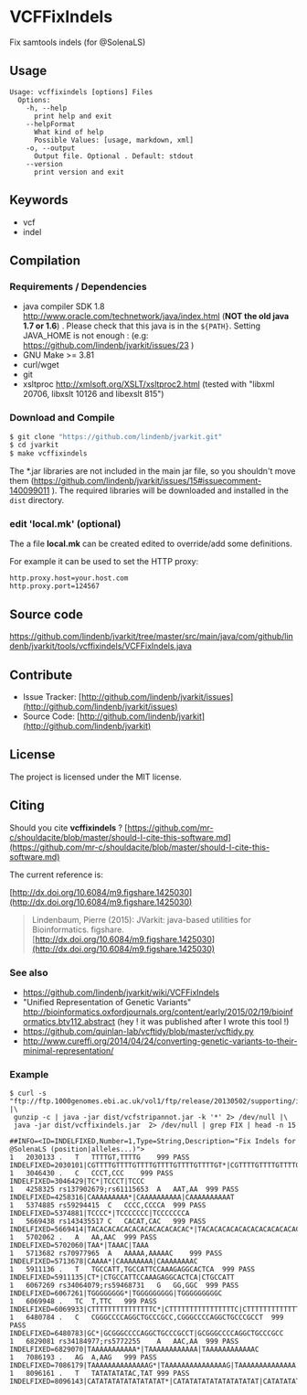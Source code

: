 # VCFFixIndels

Fix samtools indels (for @SolenaLS)


## Usage

```
Usage: vcffixindels [options] Files
  Options:
    -h, --help
      print help and exit
    --helpFormat
      What kind of help
      Possible Values: [usage, markdown, xml]
    -o, --output
      Output file. Optional . Default: stdout
    --version
      print version and exit

```


## Keywords

 * vcf
 * indel


## Compilation

### Requirements / Dependencies

* java compiler SDK 1.8 http://www.oracle.com/technetwork/java/index.html (**NOT the old java 1.7 or 1.6**) . Please check that this java is in the `${PATH}`. Setting JAVA_HOME is not enough : (e.g: https://github.com/lindenb/jvarkit/issues/23 )
* GNU Make >= 3.81
* curl/wget
* git
* xsltproc http://xmlsoft.org/XSLT/xsltproc2.html (tested with "libxml 20706, libxslt 10126 and libexslt 815")


### Download and Compile

```bash
$ git clone "https://github.com/lindenb/jvarkit.git"
$ cd jvarkit
$ make vcffixindels
```

The *.jar libraries are not included in the main jar file, so you shouldn't move them (https://github.com/lindenb/jvarkit/issues/15#issuecomment-140099011 ).
The required libraries will be downloaded and installed in the `dist` directory.

### edit 'local.mk' (optional)

The a file **local.mk** can be created edited to override/add some definitions.

For example it can be used to set the HTTP proxy:

```
http.proxy.host=your.host.com
http.proxy.port=124567
```
## Source code 

[https://github.com/lindenb/jvarkit/tree/master/src/main/java/com/github/lindenb/jvarkit/tools/vcffixindels/VCFFixIndels.java
](https://github.com/lindenb/jvarkit/tree/master/src/main/java/com/github/lindenb/jvarkit/tools/vcffixindels/VCFFixIndels.java
)
## Contribute

- Issue Tracker: [http://github.com/lindenb/jvarkit/issues](http://github.com/lindenb/jvarkit/issues)
- Source Code: [http://github.com/lindenb/jvarkit](http://github.com/lindenb/jvarkit)

## License

The project is licensed under the MIT license.

## Citing

Should you cite **vcffixindels** ? [https://github.com/mr-c/shouldacite/blob/master/should-I-cite-this-software.md](https://github.com/mr-c/shouldacite/blob/master/should-I-cite-this-software.md)

The current reference is:

[http://dx.doi.org/10.6084/m9.figshare.1425030](http://dx.doi.org/10.6084/m9.figshare.1425030)

> Lindenbaum, Pierre (2015): JVarkit: java-based utilities for Bioinformatics. figshare.
> [http://dx.doi.org/10.6084/m9.figshare.1425030](http://dx.doi.org/10.6084/m9.figshare.1425030)





### See also


 *  https://github.com/lindenb/jvarkit/wiki/VCFFixIndels
 *  "Unified Representation of Genetic Variants" http://bioinformatics.oxfordjournals.org/content/early/2015/02/19/bioinformatics.btv112.abstract (hey ! it was published after I wrote this tool !)
 *  https://github.com/quinlan-lab/vcftidy/blob/master/vcftidy.py
 *  http://www.cureffi.org/2014/04/24/converting-genetic-variants-to-their-minimal-representation/





### Example



```
$ curl -s "ftp://ftp.1000genomes.ebi.ac.uk/vol1/ftp/release/20130502/supporting/input_callsets/si/ALL.wgs.samtools_pass_filter.20130502.snps_indels.low_coverage.sites.vcf.gz" |\
 gunzip -c | java -jar dist/vcfstripannot.jar -k '*' 2> /dev/null |\
 java -jar dist/vcffixindels.jar  2> /dev/null | grep FIX | head -n 15

##INFO=<ID=INDELFIXED,Number=1,Type=String,Description="Fix Indels for @SolenaLS (position|alleles...)">
1   2030133 .   T   TTTTGT,TTTTG    999 PASS    INDELFIXED=2030101|CGTTTTGTTTTGTTTTGTTTTGTTTTGTTTTGT*|CGTTTTGTTTTGTTTTGTTTTGTTTTGTTTTGTTTTGT|CGTTTTGTTTTGTTTTGTTTTGTTTTGTTTTGTTTTG
1   3046430 .   C   CCCT,CCC    999 PASS    INDELFIXED=3046429|TC*|TCCCT|TCCC
1   4258325 rs137902679;rs61115653  A   AAT,AA  999 PASS    INDELFIXED=4258316|CAAAAAAAAA*|CAAAAAAAAAA|CAAAAAAAAAAT
1   5374885 rs59294415  C   CCCC,CCCCA  999 PASS    INDELFIXED=5374881|TCCCC*|TCCCCCCC|TCCCCCCCA
1   5669438 rs143435517 C   CACAT,CAC   999 PASS    INDELFIXED=5669414|TACACACACACACACACACACACAC*|TACACACACACACACACACACACACAC|TACACACACACACACACACACACACACAT
1   5702062 .   A   AA,AAC  999 PASS    INDELFIXED=5702060|TAA*|TAAAC|TAAA
1   5713682 rs70977965  A   AAAAA,AAAAAC    999 PASS    INDELFIXED=5713678|CAAAA*|CAAAAAAAA|CAAAAAAAAC
1   5911136 .   T   TGCCATT,TGCCATTCCAAAGAGGCACTCA  999 PASS    INDELFIXED=5911135|CT*|CTGCCATTCCAAAGAGGCACTCA|CTGCCATT
1   6067269 rs34064079;rs59468731   G   GG,GGC  999 PASS    INDELFIXED=6067261|TGGGGGGGG*|TGGGGGGGGG|TGGGGGGGGGC
1   6069948 .   TC  T,TTC   999 PASS    INDELFIXED=6069933|CTTTTTTTTTTTTTTTC*|CTTTTTTTTTTTTTTTTC|CTTTTTTTTTTTTTTT
1   6480784 .   C   CGGGCCCCAGGCTGCCCGCC,CGGGCCCCAGGCTGCCCGCCT  999 PASS    INDELFIXED=6480783|GC*|GCGGGCCCCAGGCTGCCCGCCT|GCGGGCCCCAGGCTGCCCGCC
1   6829081 rs34184977;rs5772255    A   AAC,AA  999 PASS    INDELFIXED=6829070|TAAAAAAAAAAA*|TAAAAAAAAAAAA|TAAAAAAAAAAAAC
1   7086193 .   AG  A,AAG   999 PASS    INDELFIXED=7086179|TAAAAAAAAAAAAAAG*|TAAAAAAAAAAAAAAAG|TAAAAAAAAAAAAAA
1   8096161 .   T   TATATATATAC,TAT 999 PASS    INDELFIXED=8096143|CATATATATATATATATAT*|CATATATATATATATATATAT|CATATATATATATATATATATATATATAC

```






